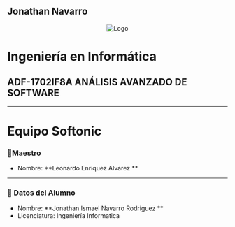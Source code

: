 ##  Jonathan Navarro

<p align = "center">
    <img alt="Logo" src="https://www.tijuana.tecnm.mx/wp-content/themes/tecnm/images/logo_TECT.png">
</p>

# Ingeniería en Informática

## ADF-1702IF8A ANÁLISIS AVANZADO DE SOFTWARE

---

# Equipo Softonic

### :pencil:Maestro
* Nombre: **Leonardo Enriquez Alvarez **


  
---

### :necktie: Datos del Alumno

* Nombre: **Jonathan Ismael Navarro Rodriguez **
* Licenciatura: Ingeniería Informatica

